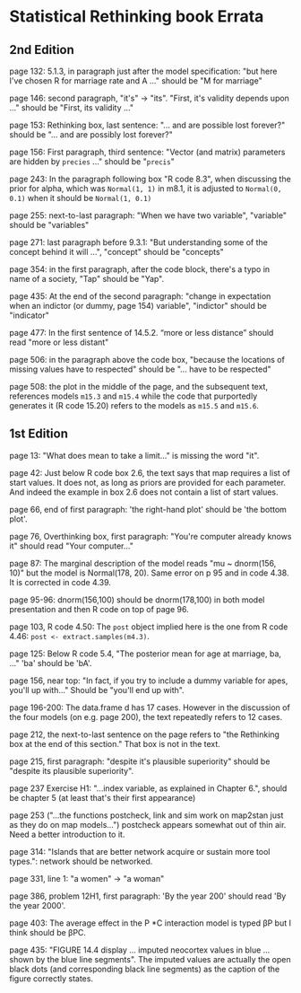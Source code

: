 # Statistical Rethinking book Errata

## 2nd Edition

page 132: 5.1.3, in paragraph just after the model specification: "but here I've chosen R for marriage rate and A ..." should be "M for marriage"

page 146: second paragraph, "it's" -> "its". "First, it's validity depends upon ..." should be "First, its validity ..."

page 153: Rethinking box, last sentence: "... and are possible lost forever?" should be "... and are possibly lost forever?"

page 156: First paragraph, third sentence: "Vector (and matrix) parameters are hidden by `precies` ..." should be "`precis`"

page 243: In the paragraph following box "R code 8.3", when discussing the prior for alpha, which was `Normal(1, 1)` in m8.1, it is adjusted to `Normal(0, 0.1)` when it should be `Normal(1, 0.1)`

page 255: next-to-last paragraph: "When we have two variable", "variable" should be "variables"

page 271: last paragraph before 9.3.1: "But understanding some of the concept behind it will ...", "concept" should be "concepts"

page 354: in the first paragraph, after the code block, there's a typo in name of a society, "Tap" should be "Yap".

page 435: At the end of the second paragraph: "change in expectation when an indictor (or dummy, page 154) variable", "indictor" should be "indicator"

page 477: In the first sentence of 14.5.2. “more or less distance” should read "more or less distant"

page 506: in the paragraph above the code box, "because the locations of missing values have to respected" should be "... have to be respected"

page 508: the plot in the middle of the page, and the subsequent text, references models `m15.3` and `m15.4` while the code that purportedly generates it (R code 15.20) refers to the models as `m15.5` and `m15.6`.

## 1st Edition

page 13: "What does mean to take a limit..." is missing the word "it".

page 42: Just below R code box 2.6, the text says that map requires a list of start values. It does not, as long as priors are provided for each parameter. And indeed the example in box 2.6 does not contain a list of start values.

page 66, end of first paragraph: 'the right-hand plot' should be 'the bottom plot'.

page 76, Overthinking box, first paragraph: "You're computer already knows it" should read "Your computer..."

page 87: The marginal description of the model reads "mu ~ dnorm(156, 10)" but the model is Normal(178, 20). Same error on p 95 and in code 4.38. It is corrected in code 4.39.

page 95-96: dnorm(156,100) should be dnorm(178,100) in both model presentation and then R code on top of page 96.

page 103, R code 4.50: The ``post`` object implied here is the one from R code 4.46: ``post <- extract.samples(m4.3)``.

page 125: Below R code 5.4, "The posterior mean for age at marriage, ba, ..." 'ba' should be 'bA'.

page 156, near top: "In fact, if you try to include a dummy variable for apes, you'll up with..." Should be "you'll end up with".

page 196-200: The data.frame d has 17 cases. However in the discussion of the four models (on e.g. page 200), the text repeatedly refers to 12 cases.

page 212, the next-to-last sentence on the page refers to "the Rethinking box at the end of this section." That box is not in the text.

page 215, first paragraph: "despite it's plausible superiority" should be "despite its plausible superiority".

page 237 Exercise H1: "...index variable, as explained in Chapter 6.",
should be chapter 5 (at least that's their first appearance)

page 253 ("...the functions postcheck, link and sim work on map2stan
just as they do on map models...") postcheck appears somewhat out of thin air. Need a better introduction to it.

page 314: "Islands that are better network acquire or sustain more tool types.": network should be networked.

page 331, line 1: "a women" -> "a woman"

page 386, problem 12H1, first paragraph: 'By the year 200' should read 'By the year 2000'.

page 403: The average effect in the P *C interaction model is typed βP but I think should be βPC.

page 435: "FIGURE 14.4 display ... imputed neocortex values in blue ...
shown by the blue line segments". The imputed values are actually the
open black dots (and corresponding black line segments) as the caption
of the figure correctly states.

